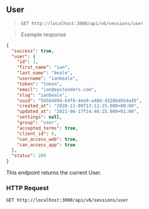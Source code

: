 ## User

> `GET http://localhost:3000/api/v6/sessions/user`

> Example response

```json
{
  "success": true,
  "user": {
    "id": 1,
    "first_name": "ian",
    "last_name": "beale",
    "username": "ianbeale",
    "token": "token",
    "email": "ian@eastenders.com",
    "slug": "ianbeale",
    "uuid": "5656d494-b4f8-4ee9-a48d-d3286d954a45",
    "created_at": "2020-11-09T13:12:25.000+00:00",
    "updated_at": "2021-06-17T14:46:25.000+01:00",
    "settings": null,
    "group": "user",
    "accepted_terms": true,
    "client_id": 6,
    "can_access_web": true,
    "can_access_app": true
  },
  "status": 200
}
```

This endpoint returns the current User.

### HTTP Request

`GET http://localhost:3000/api/v6/sessions/user`